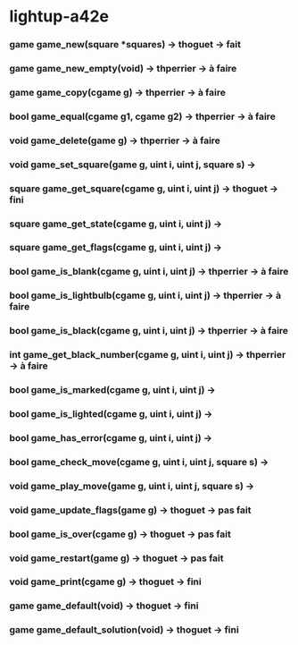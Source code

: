 # lightup-a42e

### game game_new(square *squares) -> thoguet -> fait

### game game_new_empty(void) -> thperrier -> à faire

### game game_copy(cgame g) -> thperrier -> à faire

### bool game_equal(cgame g1, cgame g2) -> thperrier -> à faire

### void game_delete(game g) -> thperrier -> à faire

### void game_set_square(game g, uint i, uint j, square s) ->

### square game_get_square(cgame g, uint i, uint j) -> thoguet -> fini

### square game_get_state(cgame g, uint i, uint j) -> 

### square game_get_flags(cgame g, uint i, uint j) ->

### bool game_is_blank(cgame g, uint i, uint j) ->  thperrier -> à faire

### bool game_is_lightbulb(cgame g, uint i, uint j) ->  thperrier -> à faire

### bool game_is_black(cgame g, uint i, uint j) -> thperrier -> à faire

### int game_get_black_number(cgame g, uint i, uint j) ->  thperrier -> à faire

### bool game_is_marked(cgame g, uint i, uint j) ->

### bool game_is_lighted(cgame g, uint i, uint j) ->

### bool game_has_error(cgame g, uint i, uint j) ->

### bool game_check_move(cgame g, uint i, uint j, square s) ->

### void game_play_move(game g, uint i, uint j, square s) ->

### void game_update_flags(game g) -> thoguet -> pas fait

### bool game_is_over(cgame g) -> thoguet -> pas fait

### void game_restart(game g) -> thoguet -> pas fait

### void game_print(cgame g) -> thoguet -> fini

### game game_default(void) -> thoguet -> fini

### game game_default_solution(void) -> thoguet -> fini
